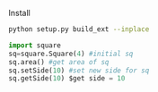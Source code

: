 Install

```bash
python setup.py build_ext --inplace
```

```python
import square
sq=square.Square(4) #initial sq
sq.area() #get area of sq
sq.setSide(10) #set new side for sq
sq.getSide(10) $get side = 10
```

